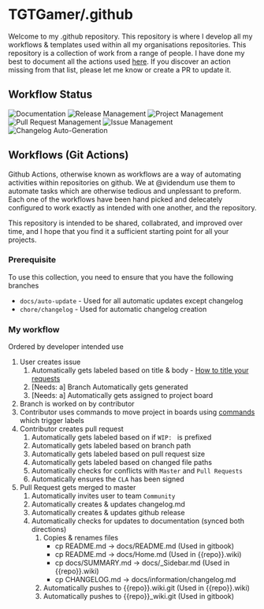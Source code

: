 # TGTGamer/.github

Welcome to my .github repository. This repository is where I develop all my workflows & templates used within all my organisations repositories. This repository is a collection of work from a range of people. I have done my best to document all the actions used [here](). If you discover an action missing from that list, please let me know or create a PR to update it.

<!-- toc -->
<!-- tocstop -->

## Workflow Status
![Documentation](https://github.com/TGTGamer/.github/workflows/Documentation/badge.svg)
![Release Management](https://github.com/TGTGamer/.github/workflows/Release%20Management/badge.svg)
![Project Management](https://github.com/TGTGamer/.github/workflows/Project%20Management/badge.svg)
![Pull Request Management](https://github.com/TGTGamer/.github/workflows/Pull%20Request%20Management/badge.svg)
![Issue Management](https://github.com/TGTGamer/.github/workflows/Issue%20Management/badge.svg)
![Changelog Auto-Generation](https://github.com/TGTGamer/.github/workflows/Changelog%20Auto-Generation/badge.svg)


## Workflows (Git Actions)
Github Actions, otherwise known as workflows are a way of automating activities within repositories on github. We at @videndum use them to automate tasks which are otherwise tedious and unplessant to preform. Each one of the workflows have been hand picked and delecately configured to work exactly as intended with one another, and the repository.

This repository is intended to be shared, collabrated, and improved over time, and I hope that you find it a sufficient starting point for all your projects.

### Prerequisite
To use this collection, you need to ensure that you have the following branches
- `docs/auto-update` - Used for all automatic updates except changelog
- `chore/changelog` - Used for automatic changelog creation

### My workflow
Ordered by developer intended use
1. User creates issue
    1. Automatically gets labeled based on title & body - [How to title your requests]()
    1. [Needs: a] Branch Automatically gets generated
    1. [Needs: a] Automatically gets assigned to project board
1. Branch is worked on by contributor
1. Contributor uses commands to move project in boards using [commands]() which trigger labels
1. Contributor creates pull request
    1. Automatically gets labeled based on if `WIP: ` is prefixed
    1. Automatically gets labeled based on branch path
    1. Automatically gets labeled based on pull request size
    1. Automatically gets labeled based on changed file paths
    1. Automatically checks for conflicts with `Master` and `Pull Requests`
    1. Automatically ensures the `CLA` has been signed
1. Pull Request gets merged to master
    1. Automatically invites user to team `Community`
    1. Automatically creates & updates changelog.md
    1. Automatically creates & updates github release
    1. Automatically checks for updates to documentation (synced both directions)
        1. Copies & renames files
            - cp README.md -> docs/README.md (Used in gitbook)
            - cp README.md -> docs/Home.md (Used in {{repo}}.wiki)
            - cp docs/SUMMARY.md -> docs/_Sidebar.md (Used in {{repo}}.wiki)
            - cp CHANGELOG.md -> docs/information/changelog.md
        1. Automatically pushes to {{repo}}.wiki.git (Used in {{repo}}.wiki)
        1. Automatically pushes to {{repo}}_wiki.git (Used in gitbook)
